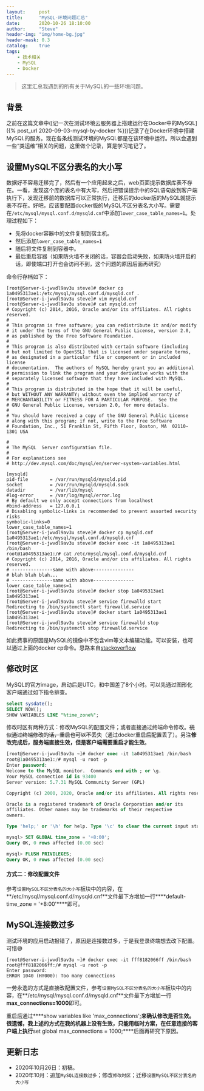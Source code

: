 ```yaml
---
layout:     post
title:      "MySQL-环境问题汇总"
date:       2020-10-26 18:10:00
author:     "Steve"
header-img: "img/home-bg.jpg"
header-mask: 0.3
catalog:    true
tags:
    - 技术相关
    - MySQL
    - Docker
---
```



> 这里汇总我遇到的所有关于MySQL的一些环境问题。

## 背景

之前在这篇文章中([记一次在测试环境云服务器上搭建运行在Docker中的MySQL]({% post_url 2020-09-03-mysql-by-docker %}))记录了在Docker环境中搭建MySQL的服务。现在各条线测试环境的MySQL都是在该环境中运行。所以会遇到一些“类运维”相关的问题，这里做个记录，算是学习笔记了。

## 设置MySQL不区分表名的大小写

数据好不容易迁移完了，然后有一个应用起来之后，web页面提示数据库表不存在。一看，发现这个库的表名中有大写，然后把错误提示中的SQL语句放到客户端执行下，发现迁移前的数据库可以正常执行，迁移后的docker版的MySQL就提示表不存在。好吧，应该要配置docker版的MySQL不区分表名大小写。需要在`/etc/mysql/mysql.conf.d/mysqld.cnf`中添加`lower_case_table_names=1`。处理过程如下：
- 先将docker容器中的文件复制到宿主机。
- 然后添加`lower_case_table_names=1`
- 随后将文件复制到容器中。
- 最后重启容器（如果防火墙不关闭的话，容器会启动失败，如果防火墙开启的话，即使端口打开也会访问不到，这个问题的原因后面再研究）

命令行存档如下：
```
[root@Server-i-jwvdl9av3u steve]# docker cp 1a0495313ae1:/etc/mysql/mysql.conf.d/mysqld.cnf .
[root@Server-i-jwvdl9av3u steve]# vim mysqld.cnf
[root@Server-i-jwvdl9av3u steve]# cat mysqld.cnf
# Copyright (c) 2014, 2016, Oracle and/or its affiliates. All rights reserved.
#
# This program is free software; you can redistribute it and/or modify
# it under the terms of the GNU General Public License, version 2.0,
# as published by the Free Software Foundation.
#
# This program is also distributed with certain software (including
# but not limited to OpenSSL) that is licensed under separate terms,
# as designated in a particular file or component or in included license
# documentation.  The authors of MySQL hereby grant you an additional
# permission to link the program and your derivative works with the
# separately licensed software that they have included with MySQL.
#
# This program is distributed in the hope that it will be useful,
# but WITHOUT ANY WARRANTY; without even the implied warranty of
# MERCHANTABILITY or FITNESS FOR A PARTICULAR PURPOSE.  See the
# GNU General Public License, version 2.0, for more details.
#
# You should have received a copy of the GNU General Public License
# along with this program; if not, write to the Free Software
# Foundation, Inc., 51 Franklin St, Fifth Floor, Boston, MA  02110-1301 USA

#
# The MySQL  Server configuration file.
#
# For explanations see
# http://dev.mysql.com/doc/mysql/en/server-system-variables.html

[mysqld]
pid-file        = /var/run/mysqld/mysqld.pid
socket          = /var/run/mysqld/mysqld.sock
datadir         = /var/lib/mysql
#log-error      = /var/log/mysql/error.log
# By default we only accept connections from localhost
#bind-address   = 127.0.0.1
# Disabling symbolic-links is recommended to prevent assorted security risks
symbolic-links=0
lower_case_table_names=1
[root@Server-i-jwvdl9av3u steve]# docker cp mysqld.cnf 1a0495313ae1:/etc/mysql/mysql.conf.d/mysqld.cnf
[root@Server-i-jwvdl9av3u steve]# docker exec -it 1a0495313ae1 /bin/bash
root@1a0495313ae1:/# cat /etc/mysql/mysql.conf.d/mysqld.cnf
# Copyright (c) 2014, 2016, Oracle and/or its affiliates. All rights reserved.
# ---------------same with above---------------
# blah blah blah...
# ---------------same with above---------------
lower_case_table_names=1
[root@Server-i-jwvdl9av3u steve]# docker stop 1a0495313ae1
1a0495313ae1
[root@Server-i-jwvdl9av3u steve]# service firewalld start
Redirecting to /bin/systemctl start firewalld.service
[root@Server-i-jwvdl9av3u steve]# docker start 1a0495313ae1
1a0495313ae1
[root@Server-i-jwvdl9av3u steve]# service firewalld stop
Redirecting to /bin/systemctl stop firewalld.service
```

如此费事的原因是MySQL的镜像中不包含vim等文本编辑功能。可以安装，也可以通过上面的docker cp命令。思路来自[stackoverflow](https://stackoverflow.com/questions/30853247/how-do-i-edit-a-file-after-i-shell-to-a-docker-container)

## 修改时区

MySQL的官方image，启动后是UTC，和中国差了8个小时。可以先通过图形化客户端通过如下指令排查。

```sql
select sysdate();
SELECT NOW();
SHOW VARIABLES LIKE "%time_zone%";
```

修改时区有两种方式：修改MySQL的配置文件；或者直接通过终端命令修改。~~貌似通过终端修改的话，重启也可以不丢失~~（通过docker重启后配置丢了）。另注**修改完成后，服务端直接生效，但是客户端需要重启才能生效**。

```sql
[root@Server-i-jwvdl9av3u ~]# docker exec -it 1a0495313ae1 /bin/bash
root@1a0495313ae1:/# mysql -u root -p
Enter password:
Welcome to the MySQL monitor.  Commands end with ; or \g.
Your MySQL connection id is 93400
Server version: 5.7.31 MySQL Community Server (GPL)

Copyright (c) 2000, 2020, Oracle and/or its affiliates. All rights reserved.

Oracle is a registered trademark of Oracle Corporation and/or its
affiliates. Other names may be trademarks of their respective
owners.

Type 'help;' or '\h' for help. Type '\c' to clear the current input statement.

mysql> SET GLOBAL time_zone = '+8:00';
Query OK, 0 rows affected (0.00 sec)

mysql> FLUSH PRIVILEGES;
Query OK, 0 rows affected (0.00 sec)
```

#### 方式二：修改配置文件

参考`设置MySQL不区分表名的大小写`板块中的内容，在**/etc/mysql/mysql.conf.d/mysqld.cnf**文件最下方增加一行****default-time_zone = '+8:00'****即可。

## MySQL连接数过多

测试环境的应用启动报错了，原因是连接数过多，于是我登录终端想去改下配置。可惜😅

```
[root@Server-i-jwvdl9av3u ~]# docker exec -it fff8182066ff /bin/bash
root@fff8182066ff:/# mysql -u root -p
Enter password:
ERROR 1040 (HY000): Too many connections
```

一劳永逸的方式是直接改配置文件，参考`设置MySQL不区分表名的大小写`板块中的内容，在**/etc/mysql/mysql.conf.d/mysqld.cnf**文件最下方增加一行****max_connections=1000****即可。

重启后通过****show variables like 'max_connections';****来确认修改是否生效。很遗憾，我上述的方式在我的机器上没有生效，只能用临时方案，在任意连接的客户端上执行****set global max_connections = 1000;****后面再研究下原因。

## 更新日志
- 2020年10月26日：初稿。
- 2020年10月：追加`MySQL连接数过多`；修改`修改时区`；迁移`设置MySQL不区分表名的大小写`
